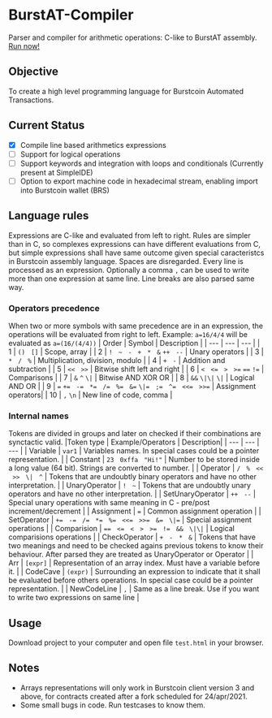 # BurstAT-Compiler
Parser and compiler for arithmetic operations: C-like to BurstAT assembly. [Run now!](https://deleterium.github.io/BurstAT-Compiler/test.html)

## Objective
To create a high level programming language for Burstcoin Automated Transactions.

## Current Status
- [x] Compile line based arithmetics expressions 
- [ ] Support for logical operations
- [ ] Support keywords and integration with loops and conditionals (Currently present at SimpleIDE)
- [ ] Option to export machine code in hexadecimal stream, enabling import into Burstcoin wallet (BRS)

## Language rules
Expressions are C-like and evaluated from left to right. Rules are simpler than in C, so complexes expressions can have different evaluations from C, but simple expressions shall have same outcome given special caracteristcs in Burstcoin assembly language. Spaces are disregarded. Every line is processed as an expression. Optionally a comma `,` can be used to write more than one expression at same line. Line breaks are also parsed same way.

### Operators precedence
When two or more symbols with same precedence are in an expression, the operations will be evaluated from right to left. Example: `a=16/4/4` will be evaluated as `a=(16/(4/4))`
| Order | Symbol | Description |
| --- | --- | --- |
| 1 | `()`   `[]` | Scope, array |
| 2 | `!`   `~`   `-`   `+`   `*`   `&`   `++`   `--` | Unary operators |
| 3 | `*`   `/`   `%` | Multiplication, division, modulo |
| 4 | `+`   `-` | Addition and subtraction |
| 5 | `<<`   `>>` | Bitwise shift left and right  |
| 6 | `<`   `<=`   `>`   `>=`   `==`   `!=` | Comparisons |
| 7 | `&`   `^`   `\|` | Bitwise AND XOR OR |
| 8 | `&&`   `\|\|`   `\|` | Logical AND  OR |
| 9 | `=`   `+=`   `-=`   `*=`   `/=`   `%=`   `&=`   `\|=`   `;=`   `^=`   `<<=`   `>>=` | Assignment operators|
| 10 | `,`   `\n` | New line of code, comma |

### Internal names
Tokens are divided in groups and later on checked if their combinations are synctactic valid.
|Token type | Example/Operators | Description|
| --- | --- | --- |
| Variable | `var1` | Variables names. In special cases could be a pointer representation. |
| Constant | `23`   `0xffa`   `"Hi!"` | Number to be stored inside a long value (64 bit). Strings are converted to number. |
| Operator | `/`   `%`   `<<`   `>>`   `\|`   `^` | Tokens that are undoubtly binary operators and have no other interpretation. |
| UnaryOperator | `!`   `~` | Tokens that are undoubtly unary operators and have no other interpretation. |
| SetUnaryOperator | `++`   `--` | Special unary operations with same meaning in C - pre/post increment/decrement |
| Assignment | `=` | Common assignment operation |
| SetOperator | `+=`   `-=`   `/=`   `*=`   `%=`   `<<=`   `>>=`   `&=`   `\|=` | Special assignment operations |
| Comparision | `==`   `<=`   `<`   `>`   `>=`   `!=`   `&&`   `\|\|` | Logical comparisions operations |
| CheckOperator | `+`   `-`   `*`   `&` | Tokens that have two meanings and need to be checked agains previous tokens to know their behaviour. After parsed they are treated as UnaryOperator or Operator |
| Arr | `[expr]` | Representation of an array index. Must have a variable before it. |
| CodeCave | `(expr)` | Surrounding an expression to indicate that it shall be evaluated before others operations. In special case could be a pointer representation. |
| NewCodeLine	| `,` | Same as a line break. Use if you want to write two expressions on same line |

## Usage
Download project to your computer and open file `test.html` in your browser.

## Notes
* Arrays representations will only work in Burstcoin client version 3 and above, for contracts created after a fork scheduled for 24/apr/2021. 
* Some small bugs in code. Run testcases to know them.

